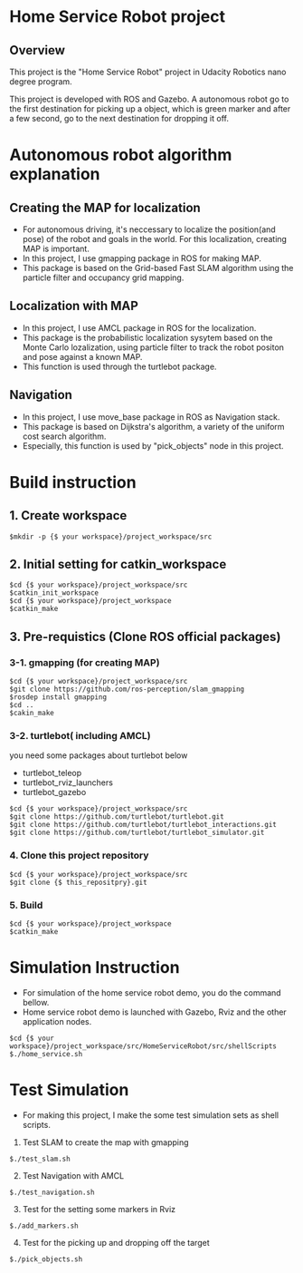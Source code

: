 # Home Service Robot project

## Overview
This project is the "Home Service Robot" project in Udacity Robotics nano degree program.

This project is developed with ROS and Gazebo.
A autonomous robot go to the first destination for picking up a object, which is green marker and after a few second, go to the next destination for dropping it off.

# Autonomous robot algorithm explanation
## Creating the MAP for localization
- For autonomous driving, it's neccessary to localize the position(and pose) of the robot and goals in the world. For this localization, creating MAP is important.
- In this project, I use gmapping package in ROS for making MAP.
- This package is based on the Grid-based Fast SLAM algorithm using the particle filter and occupancy grid mapping.

## Localization with MAP
- In this project, I use AMCL package in ROS for the localization.
- This package is the probabilistic localization sysytem based on the Monte Carlo lozalization, using particle filter to track the robot positon and pose against a known MAP.
- This function is used through the turtlebot package.

## Navigation
- In this project, I use move_base package in ROS as Navigation stack.
- This package is based on Dijkstra's algorithm, a variety of the uniform cost search algorithm.
- Especially, this function is used by "pick_objects" node in this project.

# Build instruction
## 1. Create workspace 
```
$mkdir -p {$ your workspace}/project_workspace/src
```

## 2. Initial setting for catkin_workspace
```
$cd {$ your workspace}/project_workspace/src
$catkin_init_workspace
$cd {$ your workspace}/project_workspace
$catkin_make
```

## 3. Pre-requistics (Clone ROS official packages) 

### 3-1. gmapping   (for creating MAP)
```
$cd {$ your workspace}/project_workspace/src
$git clone https://github.com/ros-perception/slam_gmapping
$rosdep install gmapping
$cd ..
$cakin_make
``` 

###  3-2. turtlebot( including AMCL)   
you need some packages about turtlebot below
- turtlebot_teleop
- turtlebot_rviz_launchers
- turtlebot_gazebo
```
$cd {$ your workspace}/project_workspace/src
$git clone https://github.com/turtlebot/turtlebot.git
$git clone https://github.com/turtlebot/turtlebot_interactions.git
$git clone https://github.com/turtlebot/turtlebot_simulator.git
```

### 4. Clone this project repository
```
$cd {$ your workspace}/project_workspace/src
$git clone {$ this_repositpry}.git
```

### 5. Build
```
$cd {$ your workspace}/project_workspace
$catkin_make
```

# Simulation Instruction
- For simulation of the home service robot demo,
you do the command bellow.
-  Home service robot demo is launched with Gazebo, Rviz and the other application nodes.
```
$cd {$ your workspace}/project_workspace/src/HomeServiceRobot/src/shellScripts
$./home_service.sh
```

# Test Simulation
- For making this project, I make the some test simulation sets as shell scripts.

1. Test SLAM to create the map with gmapping
```
$./test_slam.sh
```

2. Test Navigation with AMCL
```
$./test_navigation.sh
```

3. Test for the setting some markers in Rviz
```
$./add_markers.sh
```

4. Test for the picking up and dropping off the target
```
$./pick_objects.sh
```
